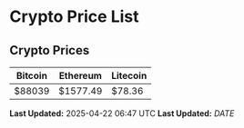 # Crypto Price List

## Crypto Prices
| Bitcoin | Ethereum | Litecoin |
| ------- | -------- | -------- |
| $88039 | $1577.49 | $78.36 |
**Last Updated:** 2025-04-22 06:47 UTC
**Last Updated:** $DATE$
